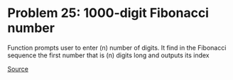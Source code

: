 # Problem 25: 1000-digit Fibonacci number

Function prompts user to enter (n) number of digits. It find in the Fibonacci sequence the first number that is (n) digits long and outputs its index

[Source](https://projecteuler.net/problem=25 "1000-digit Fibonacci number")